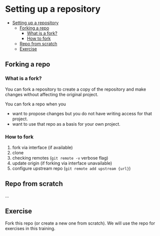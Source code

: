 # Setting up a repository

- [Setting up a repository](#setting-up-a-repository)
  - [Forking a repo](#forking-a-repo)
    - [What is a fork?](#what-is-a-fork)
    - [How to fork](#how-to-fork)
  - [Repo from scratch](#repo-from-scratch)
  - [Exercise](#exercise)

## Forking a repo

### What is a fork?

You can fork a repository to create a copy of the repository and make changes without affecting the original project.

You can fork a repo when you

- want to propose changes but you do not have writing access for that project.
- want to use that repo as a basis for your own project.

### How to fork

1. fork via interface (if available)
2. clone
3. checking remotes (`git remote -v` verbose flag)
4. update origin (if forking via interface unavailable)
5. configure upstream repo (`git remote add upstream {url}`)

## Repo from scratch

...

## Exercise

Fork this repo (or create a new one from scratch). We will use the repo for exercises in this training.
